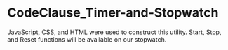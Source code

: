 # CodeClause_Timer-and-Stopwatch

JavaScript, CSS, and HTML were used to construct this utility.
Start, Stop, and Reset functions will be available on our stopwatch.
